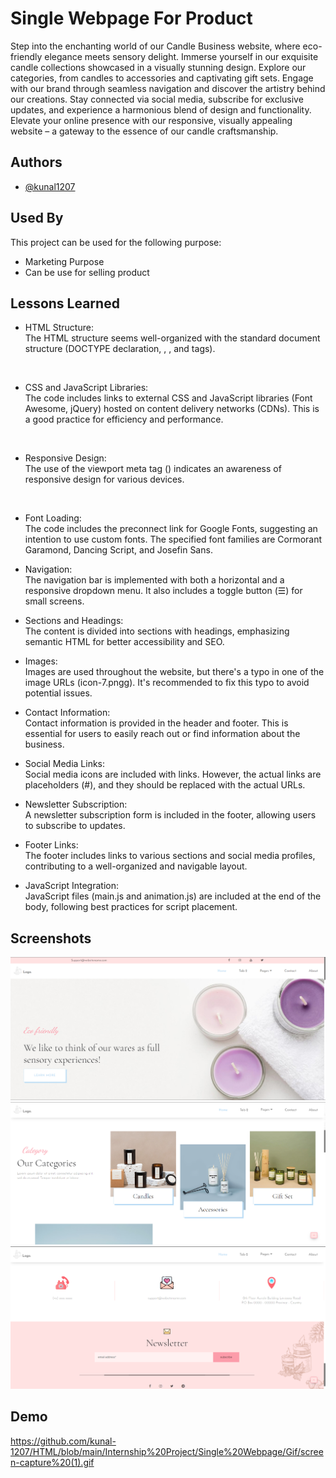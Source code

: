  
# Single Webpage For Product 

Step into the enchanting world of our Candle Business website, where eco-friendly elegance meets sensory delight. Immerse yourself in our exquisite candle collections showcased in a visually stunning design. Explore our categories, from candles to accessories and captivating gift sets. Engage with our brand through seamless navigation and discover the artistry behind our creations. Stay connected via social media, subscribe for exclusive updates, and experience a harmonious blend of design and functionality. Elevate your online presence with our responsive, visually appealing website – a gateway to the essence of our candle craftsmanship.
## Authors

- [@kunal1207](https://github.com/kunal-1207)


## Used By

This project can be used for the following purpose:

- Marketing Purpose 
- Can be use for selling product 


## Lessons Learned
- HTML Structure:<br>
The HTML structure seems well-organized with the standard document structure (DOCTYPE declaration, <html>, <head>, and <body> tags).
<br>

- CSS and JavaScript Libraries:<br>
The code includes links to external CSS and JavaScript libraries (Font Awesome, jQuery) hosted on content delivery networks (CDNs). This is a good practice for efficiency and performance.
<br>

- Responsive Design:<br>
The use of the viewport meta tag (<meta name="viewport" content="width=device-width, initial-scale=1.0, user-scalable=no" />) indicates an awareness of responsive design for various devices.
<br>

- Font Loading:<br>
The code includes the preconnect link for Google Fonts, suggesting an intention to use custom fonts. The specified font families are Cormorant Garamond, Dancing Script, and Josefin Sans.<br>

- Navigation:<br>
The navigation bar is implemented with both a horizontal and a responsive dropdown menu. It also includes a toggle button (&#9776;) for small screens.<br>

- Sections and Headings:<br>
The content is divided into sections with headings, emphasizing semantic HTML for better accessibility and SEO.<br>

- Images:<br>
Images are used throughout the website, but there's a typo in one of the image URLs (icon-7.pngg). It's recommended to fix this typo to avoid potential issues.<br>

- Contact Information:<br>
Contact information is provided in the header and footer. This is essential for users to easily reach out or find information about the business.<br>

- Social Media Links:<br>
Social media icons are included with links. However, the actual links are placeholders (#), and they should be replaced with the actual URLs.<br>

- Newsletter Subscription:<br>
A newsletter subscription form is included in the footer, allowing users to subscribe to updates.<br>

- Footer Links:<br>
The footer includes links to various sections and social media profiles, contributing to a well-organized and navigable layout.<br>

- JavaScript Integration:<br>
JavaScript files (main.js and animation.js) are included at the end of the body, following best practices for script placement.<br>


## Screenshots

![App Screenshot](https://github.com/kunal-1207/HTML/blob/main/Internship%20Project/Single%20Webpage/Screenshot/Screenshot%202023-12-05%20134851.png)
![App Screenshot](https://github.com/kunal-1207/HTML/blob/main/Internship%20Project/Single%20Webpage/Screenshot/Screenshot%202023-12-05%20134935.png)
![App Screenshot](https://github.com/kunal-1207/HTML/blob/main/Internship%20Project/Single%20Webpage/Screenshot/Screenshot%202023-12-05%20135004.png)


## Demo

https://github.com/kunal-1207/HTML/blob/main/Internship%20Project/Single%20Webpage/Gif/screen-capture%20(1).gif


